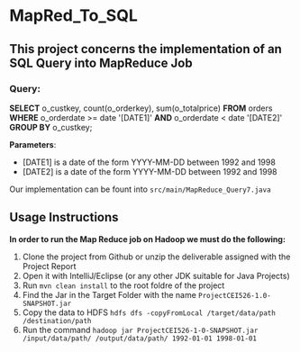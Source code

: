 # MapRed_To_SQL
## This project concerns the implementation of an SQL Query into MapReduce Job

### Query:

**SELECT** 
  o_custkey, count(o_orderkey), sum(o_totalprice)
**FROM**
  orders
**WHERE**
    o_orderdate >= date '[DATE1]'
  **AND** 
    o_orderdate < date '[DATE2]'
**GROUP BY**
  o_custkey;
  
  
**Parameters**:
* [DATE1] is a date of the form YYYY-MM-DD between 1992 and 1998
* [DATE2] is a date of the form YYYY-MM-DD between 1992 and 1998


Our implementation can be fount into `src/main/MapReduce_Query7.java`

## Usage Instructions
**In order to run the Map Reduce job on Hadoop we must do the following:**

1. Clone the project from Github or unzip the deliverable assigned with the Project Report
2. Open it with IntelliJ/Eclipse (or any other JDK suitable for Java Projects)
3. Run `mvn clean install` to the root foldre of the project 
4. Find the Jar in the Target Folder with the name `ProjectCEI526-1.0-SNAPSHOT.jar` 
5. Copy the data to HDFS `hdfs dfs -copyFromLocal /target/data/path /destination/path`
6. Run the command `hadoop jar ProjectCEI526-1-0-SNAPSHOT.jar /input/data/path/ /output/data/path/ 1992-01-01 1998-01-01`




